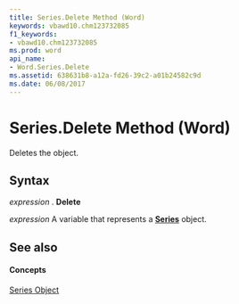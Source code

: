 ```yaml
---
title: Series.Delete Method (Word)
keywords: vbawd10.chm123732085
f1_keywords:
- vbawd10.chm123732085
ms.prod: word
api_name:
- Word.Series.Delete
ms.assetid: 638631b8-a12a-fd26-39c2-a01b24582c9d
ms.date: 06/08/2017
---
```



# Series.Delete Method (Word)

Deletes the object.


## Syntax

 _expression_ . **Delete**

 _expression_ A variable that represents a **[Series](Word.Series.md)** object.


## See also


#### Concepts


[Series Object](Word.Series.md)

